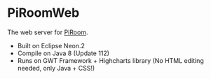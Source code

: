 # PiRoomWeb
The web server for [PiRoom](https://github.com/kingkingyyk/PiRoom).

+ Built on Eclipse Neon.2
+ Compile on Java 8 (Update 112)
+ Runs on GWT Framework + Highcharts library (No HTML editing needed, only Java + CSS!)
